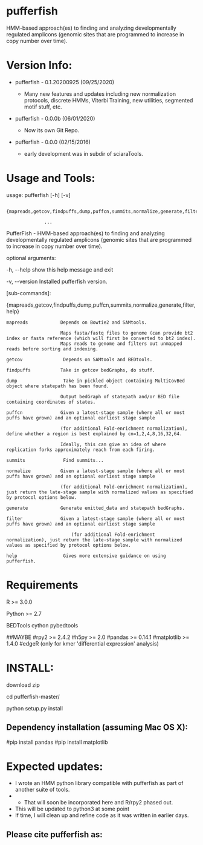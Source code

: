 pufferfish
==========

HMM-based approach(es) to finding and analyzing developmentally regulated amplicons (genomic sites that are programmed to increase in copy number over time).




Version Info:
============
- pufferfish - 0.1.20200925 (09/25/2020)
	- Many new features and updates including new normalization protocols, discrete HMMs, Viterbi Training, new utilities, segmented motif stuff, etc.

- pufferfish - 0.0.0b (06/01/2020)

	- Now its own Git Repo.

- pufferfish - 0.0.0 (02/15/2016)

	- early development was in subdir of sciaraTools.





Usage and Tools:
================


usage: pufferfish [-h] [-v]

                  {mapreads,getcov,findpuffs,dump,puffcn,summits,normalize,generate,filter,help}

                  ...

 PufferFish - HMM-based approach(es) to finding and analyzing developmentally regulated amplicons (genomic sites that are programmed to increase in copy number over time).

optional arguments:

  -h, --help            show this help message and exit

  -v, --version         Installed pufferfish version.

[sub-commands]:


  {mapreads,getcov,findpuffs,dump,puffcn,summits,normalize,generate,filter,help}

    mapreads            Depends on Bowtie2 and SAMtools.

                        Maps fasta/fastq files to genome (can provide bt2 index or fasta reference (which will first be converted to bt2 index).
                        Maps reads to genome and filters out unmapped reads before sorting and indexing.

    getcov               Depends on SAMtools and BEDtools.

    findpuffs           Take in getcov bedGraphs, do stuff.

    dump                 Take in pickled object containing MultiCovBed object where statepath has been found.

                        Output bedGraph of statepath and/or BED file containing coordinates of states.

    puffcn              Given a latest-stage sample (where all or most puffs have grown) and an optional earliest stage sample

                        (for additional Fold-enrichment normalization), define whether a region is best explained by cn=1,2,4,8,16,32,64.

                        Ideally, this can give an idea of where replication forks approximately reach from each firing.

    summits              Find summits...

    normalize           Given a latest-stage sample (where all or most puffs have grown) and an optional earliest stage sample

                        (for additional Fold-enrichment normalization), just return the late-stage sample with normalized values as specified by protocol options below.

    generate            Generate emitted_data and statepath bedGraphs.

    filter              Given a latest-stage sample (where all or most puffs have grown) and an optional earliest stage sample

                            (for additional Fold-enrichment normalization), just return the late-stage sample with normalized values as specified by protocol options below.

    help                 Gives more extensive guidance on using pufferfish.





Requirements
==========

R >= 3.0.0

Python >= 2.7

BEDTools
cython
pybedtools

##MAYBE
#rpy2 >= 2.4.2
#h5py >= 2.0
#pandas >= 0.14.1
#matplotlib >= 1.4.0
#edgeR (only for kmer 'differential expression' analysis)


INSTALL:
=======
download zip

cd pufferfish-master/

python setup.py install


Dependency installation (assuming Mac OS X):
-------------------------------------------
#pip install pandas
#pip install matplotlib



Expected updates:
================
- I wrote an HMM python library compatible with pufferfish as part of another suite of tools.
- - That will soon be incorporated here and R/rpy2 phased out.
- This will be updated to python3 at some point
- If time, I will clean up and refine code as it was written in earlier days.



Please cite pufferfish as:
-------------------------------------------
